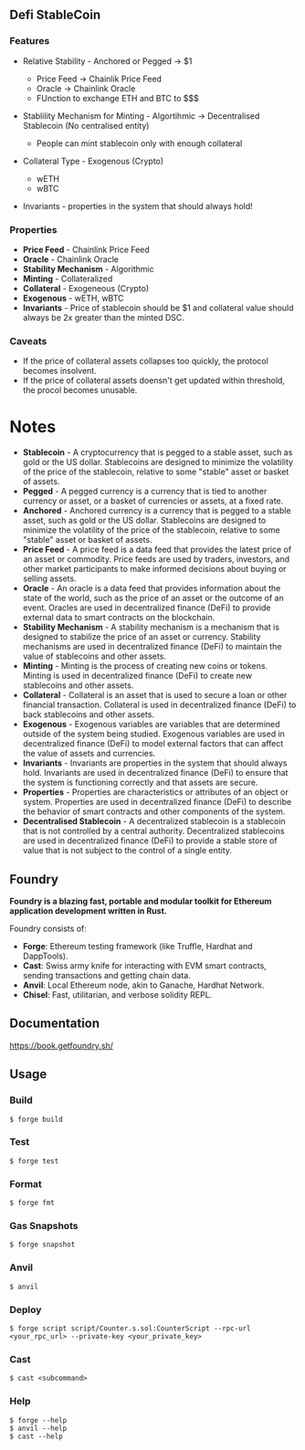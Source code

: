 ## Defi StableCoin
### Features
- Relative Stability - Anchored or Pegged -> $1
  - Price Feed -> Chainlik Price Feed
  - Oracle -> Chainlink Oracle
  - FUnction to exchange ETH and BTC to $$$
- Stablility Mechanism for Minting - Algortihmic -> Decentralised Stablecoin (No centralised entity)
  - People can mint stablecoin only with enough collateral
- Collateral Type - Exogenous (Crypto)
  - wETH
  - wBTC

- Invariants - properties in the system that should always hold!

### Properties
- **Price Feed** - Chainlink Price Feed
- **Oracle** - Chainlink Oracle
- **Stability Mechanism** - Algorithmic
- **Minting** - Collateralized
- **Collateral** - Exogeneous (Crypto)
- **Exogenous** - wETH, wBTC
- **Invariants** - Price of stablecoin should be $1 and collateral value should always be 2x greater than the minted DSC.

### Caveats
- If the price of collateral assets collapses too quickly, the protocol becomes insolvent.
- If the price of collateral assets doensn't get updated within threshold, the procol becomes unusable.

# Notes
- **Stablecoin** - A cryptocurrency that is pegged to a stable asset, such as gold or the US dollar. Stablecoins are designed to minimize the volatility of the price of the stablecoin, relative to some "stable" asset or basket of assets.
- **Pegged** - A pegged currency is a currency that is tied to another currency or asset, or a basket of currencies or assets, at a fixed rate.
- **Anchored** - Anchored currency is a currency that is pegged to a stable asset, such as gold or the US dollar. Stablecoins are designed to minimize the volatility of the price of the stablecoin, relative to some "stable" asset or basket of assets.
- **Price Feed** - A price feed is a data feed that provides the latest price of an asset or commodity. Price feeds are used by traders, investors, and other market participants to make informed decisions about buying or selling assets.
- **Oracle** - An oracle is a data feed that provides information about the state of the world, such as the price of an asset or the outcome of an event. Oracles are used in decentralized finance (DeFi) to provide external data to smart contracts on the blockchain.
- **Stability Mechanism** - A stability mechanism is a mechanism that is designed to stabilize the price of an asset or currency. Stability mechanisms are used in decentralized finance (DeFi) to maintain the value of stablecoins and other assets.
- **Minting** - Minting is the process of creating new coins or tokens. Minting is used in decentralized finance (DeFi) to create new stablecoins and other assets.
- **Collateral** - Collateral is an asset that is used to secure a loan or other financial transaction. Collateral is used in decentralized finance (DeFi) to back stablecoins and other assets.
- **Exogenous** - Exogenous variables are variables that are determined outside of the system being studied. Exogenous variables are used in decentralized finance (DeFi) to model external factors that can affect the value of assets and currencies.
- **Invariants** - Invariants are properties in the system that should always hold. Invariants are used in decentralized finance (DeFi) to ensure that the system is functioning correctly and that assets are secure.
- **Properties** - Properties are characteristics or attributes of an object or system. Properties are used in decentralized finance (DeFi) to describe the behavior of smart contracts and other components of the system.
- **Decentralised Stablecoin** - A decentralized stablecoin is a stablecoin that is not controlled by a central authority. Decentralized stablecoins are used in decentralized finance (DeFi) to provide a stable store of value that is not subject to the control of a single entity.


## Foundry

**Foundry is a blazing fast, portable and modular toolkit for Ethereum application development written in Rust.**

Foundry consists of:

-   **Forge**: Ethereum testing framework (like Truffle, Hardhat and DappTools).
-   **Cast**: Swiss army knife for interacting with EVM smart contracts, sending transactions and getting chain data.
-   **Anvil**: Local Ethereum node, akin to Ganache, Hardhat Network.
-   **Chisel**: Fast, utilitarian, and verbose solidity REPL.

## Documentation

https://book.getfoundry.sh/

## Usage

### Build

```shell
$ forge build
```

### Test

```shell
$ forge test
```

### Format

```shell
$ forge fmt
```

### Gas Snapshots

```shell
$ forge snapshot
```

### Anvil

```shell
$ anvil
```

### Deploy

```shell
$ forge script script/Counter.s.sol:CounterScript --rpc-url <your_rpc_url> --private-key <your_private_key>
```

### Cast

```shell
$ cast <subcommand>
```

### Help

```shell
$ forge --help
$ anvil --help
$ cast --help
```
